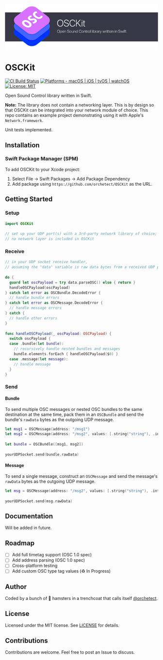 ![OSCKit](Images/osckit-banner.png)

# OSCKit

[![CI Build Status](https://github.com/orchetect/OSCKit/actions/workflows/build.yml/badge.svg)](https://github.com/orchetect/OSCKit/actions/workflows/build.yml) [![Platforms - macOS | iOS | tvOS | watchOS](https://img.shields.io/badge/platforms-macOS%2010.12%2B%20|%20iOS%2010%2B%20|%20tvOS%2010%2B%20|%20watchOS%203%2B%20-lightgrey.svg?style=flat)](https://developer.apple.com/swift) [![License: MIT](http://img.shields.io/badge/license-MIT-lightgrey.svg?style=flat)](https://github.com/orchetect/OSCKit/blob/main/LICENSE)

Open Sound Control library written in Swift.

**Note:** The library does not contain a networking layer. This is by design so that OSCKit can be integrated into your network module of choice. This repo contains an example project demonstrating using it with Apple's `Network.framework`.

Unit tests implemented.

## Installation

### Swift Package Manager (SPM)

To add OSCKit to your Xcode project:

1. Select File → Swift Packages → Add Package Dependency
2. Add package using  `https://github.com/orchetect/OSCKit` as the URL.

## Getting Started

### Setup

```swift
import OSCKit

// set up your UDP port(s) with a 3rd-party network library of choice;
// no network layer is included in OSCKit
```

### Receive

```swift
// in your UDP socket receive handler,
// assuming the "data" variable is raw data bytes from a received UDP packet:

do {
  guard let oscPayload = try data.parseOSC() else { return }
  handleOSCPayload(oscPayload)
} catch let error as OSCBundle.DecodeError {
  // handle bundle errors
} catch let error as OSCMessage.DecodeError {
  // handle message errors
} catch {
  // handle other errors
}

func handleOSCPayload(_ oscPayload: OSCPayload) {
  switch oscPayload {
  case .bundle(let bundle):
    // recursively handle nested bundles and messages
    bundle.elements.forEach { handleOSCPayload($0) }
  case .message(let message):
    // handle message
  }
}
```

### Send

#### Bundle

To send multiple OSC messages or nested OSC bundles to the same destination at the same time, pack them in an `OSCBundle` and send the bundle's `rawData` bytes as the outgoing UDP message.

```swift
let msg1 = OSCMessage(address: "/msg1")
let msg2 = OSCMessage(address: "/msg2", values: [.string("string"), .int32(123)])

let bundle = OSCBundle([msg1, msg2])

yourUDPSocket.send(bundle.rawData)
```

#### Message

To send a single message, construct an `OSCMessage` and send the message's `rawData` bytes as the outgoing UDP message.

```swift
let msg = OSCMessage(address: "/msg2", values: [.string("string"), .int32(123)])

yourUDPSocket.send(msg.rawData)
```

## Documentation

Will be added in future.

## Roadmap

- [ ] Add full timetag support (OSC 1.0 spec)
- [ ] Add address parsing (OSC 1.0 spec)
- [ ] Cross-platform testing
- [ ] Add custom OSC type tag values (♻️ In Progress)

## Author

Coded by a bunch of 🐹 hamsters in a trenchcoat that calls itself [@orchetect](https://github.com/orchetect).

## License

Licensed under the MIT license. See [LICENSE](https://github.com/orchetect/OSCKit/blob/master/LICENSE) for details.

## Contributions

Contributions are welcome. Feel free to post an Issue to discuss.
